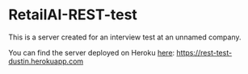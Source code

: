 # RetailAI-REST-test

This is a server created for an interview test at an unnamed company.

You can find the server deployed on Heroku [here](https://rest-test-dustin.herokuapp.com): https://rest-test-dustin.herokuapp.com
